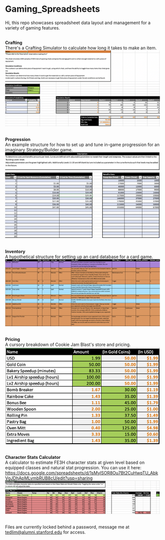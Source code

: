 # Gaming_Spreadsheets
Hi, this repo showcases spreadsheet data layout and management for a variety of gaming features.</br></br>

<b>Crafting</b></br>
There's a Crafting Simulator to calculate how long it takes to make an item.</br>
![Crafting](images/craft_sim.png) </br></br>

<b>Progression</b></br>
An example structure for how to set up and tune in-game progression for an imaginary Strategy/Builder game. </br>
![Progression](images/build_prog.png) </br></br>

<b>Inventory</b></br>
A hypothetical structure for setting up an card database for a card game.</br>
![Inventory](images/card_inventory.png) </br></br>

<b>Pricing</b></br>
A cursory breakdown of Cookie Jam Blast's store and pricing.</br>
![Pricing](images/cjb_base_prices.png) </br></br>

<b>Character Stats Calculator</b></br>
A calculator to estimate FE3H character stats at given level based on equipped classes and natural stat progression. You can use it here: https://docs.google.com/spreadsheets/d/1sMylSOR8Ou7Bt2CuHwqTU_AbkVgJDhApMLvmbRUB8cU/edit?usp=sharing
![Character Stats Calculator](images/fe3h_stats_calc.png) </br></br>

Files are currently locked behind a password, message me at tedlim@alumni.stanford.edu for access.
